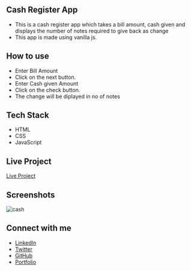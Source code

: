 ## Cash Register App

- This is a cash register app which takes a bill amount, cash given and displays the number of notes required to give back as change
- This app is made using vanilla js.

## How to use

- Enter Bill Amount
- Click on the next button.
- Enter Cash given Amount
- Click on the check button.
- The change will be diplayed in no of notes

## Tech Stack

- HTML
- CSS
- JavaScript

## Live Project

[Live Project](https://priyanshusinghr.github.io/cash-register/)

## Screenshots

![cash](https://user-images.githubusercontent.com/52795506/205506899-01b1534d-94b1-44ce-9e4a-95f4c26ee6e5.jpg)


## Connect with me

- [LinkedIn](https://www.linkedin.com/in/priyanshu844/)
- [Twitter](https://twitter.com/Priyanshu844)
- [GitHub](https://github.com/PriyanshuSinghR)
- [Portfolio](https://priyanshu-portfolio.netlify.app/)
